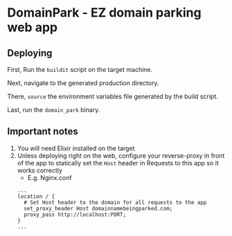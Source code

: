 # DomainPark - EZ domain parking web app

## Deploying

First, Run the `buildit` script on the target machine.

Next, navigate to the generated production directory.

There, `source` the environment variables file generated by the build script.

Last, run the `domain_park` binary.

## Important notes
1. You will need Elixir installed on the target
2. Unless deploying right on the web, configure your reverse-proxy in front of the app to statically set the `Host` header in Requests to this app so it works correctly
    - E.g. Nginx.conf
    ```
    ...
    location / {
      # Set Host header to the domain for all requests to the app
      set_proxy_header Host domainnamebeingparked.com;
      proxy_pass http://localhost:PORT;
    }
    ...
    ```
    
